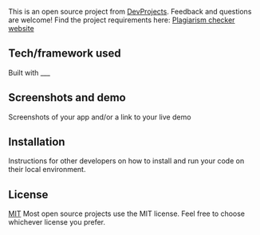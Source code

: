 This is an open source project from [DevProjects](http://www.codementor.io/projects). Feedback and questions are welcome!
Find the project requirements here: [Plagiarism checker website](https://www.codementor.io/projects/web/plagiarism-checker-website-atx32nf0oa)

## Tech/framework used
Built with ___

## Screenshots and demo
Screenshots of your app and/or a link to your live demo

## Installation
Instructions for other developers on how to install and run your code on their local environment.

## License
[MIT](https://choosealicense.com/licenses/mit/)
Most open source projects use the MIT license. Feel free to choose whichever license you prefer.
